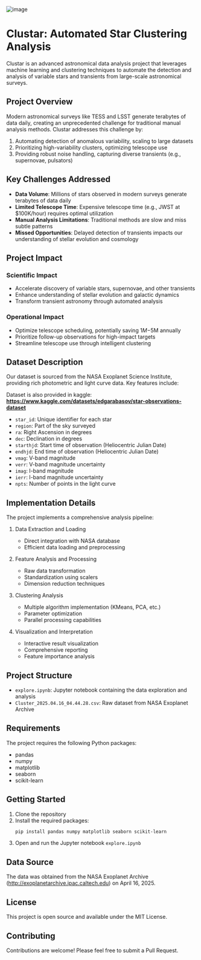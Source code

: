 ![image](https://github.com/user-attachments/assets/51b3cdb2-df77-4ff8-9d8d-909f22b247ea)

# Clustar: Automated Star Clustering Analysis

Clustar is an advanced astronomical data analysis project that leverages machine learning and clustering techniques to automate the detection and analysis of variable stars and transients from large-scale astronomical surveys.

## Project Overview

Modern astronomical surveys like TESS and LSST generate terabytes of data daily, creating an unprecedented challenge for traditional manual analysis methods. Clustar addresses this challenge by:

1. Automating detection of anomalous variability, scaling to large datasets
2. Prioritizing high-variability clusters, optimizing telescope use
3. Providing robust noise handling, capturing diverse transients (e.g., supernovae, pulsators)

## Key Challenges Addressed

- **Data Volume**: Millions of stars observed in modern surveys generate terabytes of data daily
- **Limited Telescope Time**: Expensive telescope time (e.g., JWST at $100K/hour) requires optimal utilization
- **Manual Analysis Limitations**: Traditional methods are slow and miss subtle patterns
- **Missed Opportunities**: Delayed detection of transients impacts our understanding of stellar evolution and cosmology

## Project Impact

### Scientific Impact

- Accelerate discovery of variable stars, supernovae, and other transients
- Enhance understanding of stellar evolution and galactic dynamics
- Transform transient astronomy through automated analysis

### Operational Impact

- Optimize telescope scheduling, potentially saving $1M-$5M annually
- Prioritize follow-up observations for high-impact targets
- Streamline telescope use through intelligent clustering

## Dataset Description

Our dataset is sourced from the NASA Exoplanet Science Institute, providing rich photometric and light curve data. Key features include:

Dataset is also provided in kaggle: **https://www.kaggle.com/datasets/edgarabasov/star-observations-dataset**

- `star_id`: Unique identifier for each star
- `region`: Part of the sky surveyed
- `ra`: Right Ascension in degrees
- `dec`: Declination in degrees
- `starthjd`: Start time of observation (Heliocentric Julian Date)
- `endhjd`: End time of observation (Heliocentric Julian Date)
- `vmag`: V-band magnitude
- `verr`: V-band magnitude uncertainty
- `imag`: I-band magnitude
- `ierr`: I-band magnitude uncertainty
- `npts`: Number of points in the light curve

## Implementation Details

The project implements a comprehensive analysis pipeline:

1. Data Extraction and Loading

   - Direct integration with NASA database
   - Efficient data loading and preprocessing

2. Feature Analysis and Processing

   - Raw data transformation
   - Standardization using scalers
   - Dimension reduction techniques

3. Clustering Analysis

   - Multiple algorithm implementation (KMeans, PCA, etc.)
   - Parameter optimization
   - Parallel processing capabilities

4. Visualization and Interpretation
   - Interactive result visualization
   - Comprehensive reporting
   - Feature importance analysis

## Project Structure

- `explore.ipynb`: Jupyter notebook containing the data exploration and analysis
- `Cluster_2025.04.16_04.44.28.csv`: Raw dataset from NASA Exoplanet Archive

## Requirements

The project requires the following Python packages:

- pandas
- numpy
- matplotlib
- seaborn
- scikit-learn

## Getting Started

1. Clone the repository
2. Install the required packages:
   ```bash
   pip install pandas numpy matplotlib seaborn scikit-learn
   ```
3. Open and run the Jupyter notebook `explore.ipynb`

## Data Source

The data was obtained from the NASA Exoplanet Archive (http://exoplanetarchive.ipac.caltech.edu) on April 16, 2025.

## License

This project is open source and available under the MIT License.

## Contributing

Contributions are welcome! Please feel free to submit a Pull Request.
